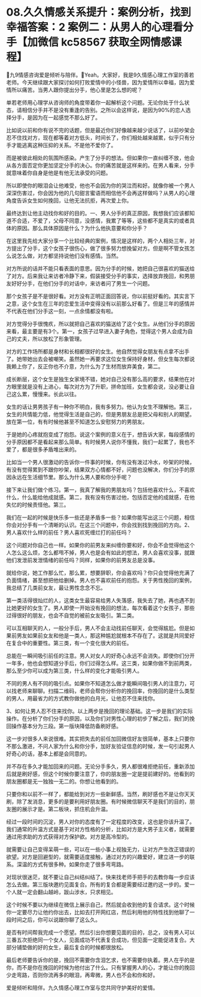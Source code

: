 # 08.久久情感关系提升：案例分析，找到幸福答案：2 案例二：从男人的心理看分手【加微信 kc58567 获取全网情感课程】

🎼九9情感咨询爱是倾听与陪伴。🎼Yeah。大家好，我是9久情感心理工作室的善若老师。今天继续跟大家探讨如何打败爱情中的小怪兽，因为爱情所以幸福，因为爱情所以痛苦。当男人跟你提出分手，他心里是怎么想的呢？

单若老师用心理学从咨询师的角度带着你一起解析这个问题。无论你处于什么状态，请相信分手并不是没有重逢的告别。之所以会这样说，是因为90%的恋人选择分手，是因为在一起感觉不那么好了。

比如说以前和你有说不完的话题，但是最近你们好像越来越少说话了，以前吵架会忍不住找对方，现在都等着对方低头，时间长了，你们相处越来越累，似乎只有分手才能逃离这种压抑的关系。不是他不爱你了。

而是被彼此相处的氛围所感染。产生了分手的想法。但如果你一直纠缠不放，他会从各方面否定你更加坚定分手的决心。你的痛苦就是这样来的。在男人看来，分手就意味着你自身是他是有他无法承受的问题。

所以即使你的眼泪会让他难受，他也不会因为你的哭泣而和好。就像你被一个男人深深伤害过，你会因为他的几句甜言蜜语而相信他不会再这样做吗？从男人的心理角度告诉女生如何挽回，让他无法抗拒，再次爱上你。

最终达到让他主动找你和好的目的。一、男人分手的真正原因，我想我们应该都知道不合适，不爱了，父母不同意，没感情，我累了等等，这些都不是真实的或者具体的原因。那么具体原因是什么？为什么他执意要和你分手？

在这里我先给大家分享一个比较经典的案例，情况是这样的，两个人相处三年，对方提出了分手，这个女孩子很伤心，做了很多努力想挽留对方。但是啊不管女孩怎么说怎么做，对方都坚持说他们没有感情。当然。

对方所说的话并不能只看表面的意思。因为分手的时候，她把自己很喜欢的猫送给了对方。后来我让来访者冷静下来，假装接受分手的事实，选择放弃挽回，和男朋友好好分手，在他们分手的对话中，来访者问了男生一个问题。

那个女孩子是不是很好看。对方没有正明正面回答说，你以前挺好看的。其实言下之意，这个女生在三年的恋爱生活中变得没有以前那么好看了。但是三年的感情并不代表在他们分手这一刻，一点余情都没有啦。

对方觉得分手很愧疚，所以就把自己喜欢的猫送给了这个女生。从他们分手的原因来看，最主要是有3个。第一，女孩子过早进入妻子角色，觉得这个男人会成为自己的丈夫，所以放松了形象管理。

对方的工作场所都是身材和长相都很好的女生。他自然觉得女朋友有点拿不出手了。她带她出去会被嘲笑。虽然她一再要求这位女生保持好身材，但女生每次都说我赖上你了，反正你也不介意，为什么为了生材而放弃美食，第二。

成长断层，这个女生是独生女家境不错，她对自己没有那么高的要求，结果他在对方眼里就是没有上进心，每次对方为了升职，拼命加班，女生都会说，没必要让自己这么累，慢慢来。长此以往。

女生的话让男男孩子有一种你不明白，我有多努力。他认为女生不理解他。第三，女生的共情能力低，他觉得生活是自己的，但是男朋友总是把父母和别人的期望。放在第一位，有有时候他甚至不知道怎么安慰努力的男朋友。

于是她的心疼就抱变成了抱怨。说这个案例的意义在于，想告诉大家，每段感情的分手原因都不是看起来那么简单。有时候男人说你不懂我，我们一起累了，我也不爱了，都是很多矛盾堆出来的。

比如当一个男人很激动的告诉你一件事的时候，你有没有泼过冷水，吵架的时候，有没有觉得累到不跟你吵架，结果双方心情都不好，问题也没解决，你们分手的原因永远在生活细节里。那么为什么男人要和你分手呢？

接下来让我们做个练习。第一，我真了解我的男朋友吗？包括他喜欢什么，不喜欢什么，什么能给他成就感。第二，我有没有伤害过他，包括否定他的成就感，在他失忆的时候责怪他。第三。

我们在一起的时候是快乐多一些还是矛盾多一些？如果你能写出这三个问题，相信你会对分手有一个清晰的认识。在这三个问题中，你会找到找到挽回的方向。2、男人喜欢什么样的前任？男人喜欢死缠烂打的前任吗？

这个问题对你自己也一样。如果你的前男友来纠缠你要和好，你会不会觉得他这个人怎么这么烦，怎么都甩不掉，男人也是会有如此的想法，男人会喜欢没事，就跟他们发泄前发泄情绪的前任吗？同样，如果你的前男友总是没事。

就给你说，她工作那么忙，那么累，想要辞职，你会喜欢吗？你只会觉得他充满了负面情绪，甚至想把他给删掉。男人也不喜欢前任的抱怨。关于男性挽回的案例，我总结了几类前女友，最让男性念念不忘。

第一类活得很灿烂的人，这类女生最容易给男人失落感，我失去了她，再也遇不到比她更好的女生了。男人即使一开始没有挽回的想法，每次看着这个女孩子，那些过得很好的朋友，也会不自觉的被前女友吸引。第二类。

可以互相聊天的人，一般分手后，男人不会主动找前任聊天，会觉得尴尬。但是如果前男友如果前女友和他是一类人，那这种尴尬就根本不存在了。这就是共同爱好在复合中的重要性。第三类，有一个变化很大的前任。

总能在一瞬间吸引前任的注意。男人对女人的好奇心永远不会消失。即使你们分开一年多，他也会想知道分手后，你们过得怎么样。这三类，如果你做不到前两类，那么至少你可以成为第三类，什么样的变化才能吸引男人。

不同的男人有不同的吸引点。如果你不知道怎么做才能瞬间吸引男人的注意力，可以找老师来聊聊。扫描二维码，老师会帮你分析你的挽回率，你挽回的是什么类型的男人，用最省力的方式教你做他的白月光，让他忍不住来找你。

3、如何让男人忍不住来找你。以上两步是挽回的理论基础。这一步是我们的实际操作。在分析了你们分手的原因，以及你们对男性心理的初步了解之后，我们的挽回操作基本分为三段。第一版块降低防备刷好感。

这一步对很多人来说很难。其实把失去的前任加回微信好友很简单，基本上只要你不那么激进，不问人家为什么和你分手，加好友验证信息的时候，发一句引起男人好奇心的话，基本上都是会同意的。

并不存在多久才能加回来的问题。无论分手多久，男人都很难拒绝前任，重新添加后就是刷好感，但这个时候你要注意了，你的朋友圈一定是提前建好的。他看到的朋友圈都是无一独独一无二的。你想让他看到的。

只要你和以前不一样了，都能给到对方一些新鲜感。当然，刷好感也不是让你天天刷，除了发消息，更多的是要利用好朋友圈。有时候微信聊天不是我们的目的，朋友圈的展示才是。第二板块，抓住机会升温。

经过一段时间的沉淀，男人对你的态度有了一定程度的改变，这也是你该升温了。我们通常的升温方式是基于对对方性格的分析，比如对方是大男子主义者，就需要通过用求助的方式获得对方保护欲。对方是高冷型的。

就需要让自己变得呆萌一些，可以在一些小事上视独无力，让对方产生改正错误的欲望。对方是回避型的，就需要适度接触，通过对方的兴趣爱好，建立进一步的联系。深温的方式有很多种。如果你走了很多弯弯路。

对现状很迷茫，就不要让自己纠结纠结了。快来找老师手把手的去教你每一步应该怎么去做。第三版块邀约见面复合。所有的复合都是需要经过邀约这一步的。爱一个人就一定会翻山越岭，跋山涉水，只求相见。

这个时候不要以为继续在微信上展示自己，然后就会收到他的复合请求。这个时候你一定要尽力让他约你出去，比如去打开网红店，然后利用他的特性找到他聊了一段时间之后，你可以说跟你聊了这么久。

是否有时间帮我完成一个愿望。然后引出你想要见面的目的，总之，没有男人可以三番五次拒绝同一个女人，见面成功不代表复合成功，但见面一定能促进复合。大部分铺垫做的好的女生，最后复合的时候都很放松。

最后老师要告诉你的是，挽回不需要你含泪乞求，也不需要你执着。男人在乎的是你，而不是你在挽回的时候为他付出了什么。只有掌握男人的心，才能让你的挽回少走弯路，否则你流再多的眼泪，再卑微，男人也不会和你和好。

爱是倾听和陪伴。九久情感心理工作室与您共同守护美好的爱情。